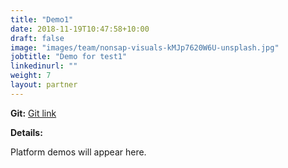 ```yaml
---
title: "Demo1"
date: 2018-11-19T10:47:58+10:00
draft: false
image: "images/team/nonsap-visuals-kMJp7620W6U-unsplash.jpg"
jobtitle: "Demo for test1"
linkedinurl: ""
weight: 7
layout: partner
---
```

**Git:** [Git link](https://github.com/migamake)

**Details:** 

Platform demos will appear here.
